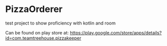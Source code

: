 # PizzaOrderer
test project to show proficiency with kotlin and room

Can be found on play store at:
https://play.google.com/store/apps/details?id=com.teamtreehouse.pizzakeeper
